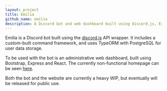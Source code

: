 ```yaml
---
layout: project
title: Emilia
github_name: emilia
description: A Discord bot and web dashboard built using discord.js, Express, and React.
---
```


Emilia is a Discord bot built using the [discord.js](https://github.com/discordjs/discord.js) API wrapper. It includes a custom-built command framework, and uses TypeORM with PostgreSQL for user data storage.

To be used with the bot is an administrative web dashboard, built using Bootstrap, Express and React. The currently non-functional homepage can be seen [here](https://emilia.pw).

Both the bot and the website are currently a heavy WIP, but eventually will be released for public use.

